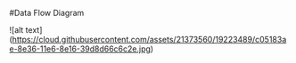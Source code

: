 #Data Flow Diagram



![alt text] (https://cloud.githubusercontent.com/assets/21373560/19223489/c05183ae-8e36-11e6-8e16-39d8d66c6c2e.jpg)
